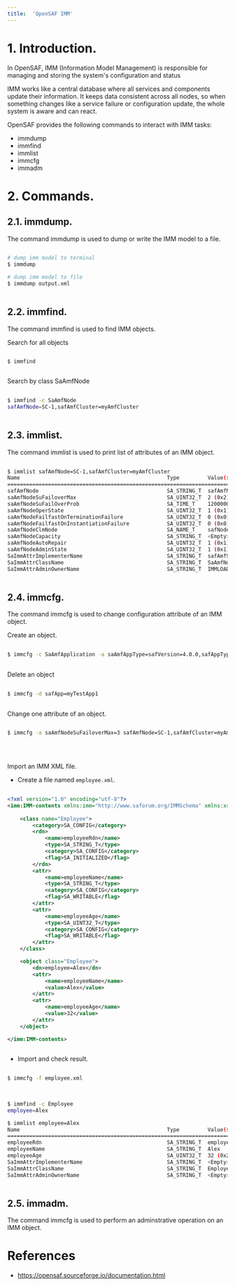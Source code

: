 ```yaml
---
title:  'OpenSAF IMM'
---
```



# 1. Introduction.
In OpenSAF, IMM (Information Model Management) is responsible for managing and storing the system's configuration and status

IMM works like a central database where all services and components update their information. It keeps data consistent across all nodes, so when something changes like a service failure or configuration update, the whole system is aware and can react.

OpenSAF provides the following commands to interact with IMM tasks:  

- immdump
- immfind
- immlist
- immcfg
- immadm

# 2. Commands.
## 2.1. immdump.
The command immdump is used to dump or write the IMM model to a file.
```s
  
# dump imm model to terminal
$ immdump

# dump imm model to file
$ immdump output.xml
  
```


## 2.2. immfind.
The command immfind is used to find IMM objects.

Search for all objects
```sh

$ immfind
  
```

Search by class SaAmfNode
```sh
  
$ immfind -c SaAmfNode
safAmfNode=SC-1,safAmfCluster=myAmfCluster
  
```

## 2.3. immlist.
The command immlist is used to print list of attributes of an IMM object.

```sh
  
$ immlist safAmfNode=SC-1,safAmfCluster=myAmfCluster
Name                                               Type         Value(s)
========================================================================
safAmfNode                                         SA_STRING_T  safAmfNode=SC-1 
saAmfNodeSuFailoverMax                             SA_UINT32_T  2 (0x2)
saAmfNodeSuFailOverProb                            SA_TIME_T    1200000000000
saAmfNodeOperState                                 SA_UINT32_T  1 (0x1)
saAmfNodeFailfastOnTerminationFailure              SA_UINT32_T  0 (0x0)
saAmfNodeFailfastOnInstantiationFailure            SA_UINT32_T  0 (0x0)
saAmfNodeClmNode                                   SA_NAME_T    safNode=SC-1,safCluster=myClmCluster (36) 
saAmfNodeCapacity                                  SA_STRING_T  <Empty>
saAmfNodeAutoRepair                                SA_UINT32_T  1 (0x1)
saAmfNodeAdminState                                SA_UINT32_T  1 (0x1)
SaImmAttrImplementerName                           SA_STRING_T  safAmfService 
SaImmAttrClassName                                 SA_STRING_T  SaAmfNode 
SaImmAttrAdminOwnerName                            SA_STRING_T  IMMLOADER
  
```


## 2.4. immcfg.
The command immcfg is used to change configuration attribute of an IMM object.

Create an object.
```sh
  
$ immcfg -c SaAmfApplication -a saAmfAppType=safVersion=4.0.0,safAppType=OpenSafApplicationType safApp=myTestApp1
  
```

Delete an object
```sh
  
$ immcfg -d safApp=myTestApp1
  
```

Change one attribute of an object.
```sh
  
$ immcfg -a saAmfNodeSuFailoverMax=3 safAmfNode=SC-1,safAmfCluster=myAmfCluster
  
```

<br>

Import an IMM XML file.

- Create a file named `employee.xml`.
```xml
  
<?xml version="1.0" encoding="utf-8"?>
<imm:IMM-contents xmlns:imm="http://www.saforum.org/IMMSchema" xmlns:xsi="http://www.w3.org/2001/XMLSchema-instance" xsi:noNamespaceSchemaLocation="SAI-AIS-IMM-XSD-A.01.01.xsd">
    
    <class name="Employee">
        <category>SA_CONFIG</category>
        <rdn>
            <name>employeeRdn</name>
            <type>SA_STRING_T</type>
            <category>SA_CONFIG</category>
            <flag>SA_INITIALIZED</flag>
        </rdn>
        <attr>
            <name>employeeName</name>
            <type>SA_STRING_T</type>
            <category>SA_CONFIG</category>
            <flag>SA_WRITABLE</flag>
        </attr>
        <attr>
            <name>employeeAge</name>
            <type>SA_UINT32_T</type>
            <category>SA_CONFIG</category>
            <flag>SA_WRITABLE</flag>
        </attr>               
    </class>

    <object class="Employee">
        <dn>employee=Alex</dn>
        <attr>
            <name>employeeName</name>
            <value>Alex</value>
        </attr>
        <attr>
            <name>employeeAge</name>
            <value>32</value>
        </attr>
    </object>

</imm:IMM-contents>
  
```

- Import and check result.
```sh
  
$ immcfg -f employee.xml
  
```
```sh
  
$ immfind -c Employee
employee=Alex

$ immlist employee=Alex
Name                                               Type         Value(s)
========================================================================
employeeRdn                                        SA_STRING_T  employee=Alex 
employeeName                                       SA_STRING_T  Alex 
employeeAge                                        SA_UINT32_T  32 (0x20)
SaImmAttrImplementerName                           SA_STRING_T  <Empty>
SaImmAttrClassName                                 SA_STRING_T  Employee 
SaImmAttrAdminOwnerName                            SA_STRING_T  <Empty>
  
```

## 2.5. immadm.
The command immcfg is used to perform an adminstrative operation on an IMM object.


# References
- https://opensaf.sourceforge.io/documentation.html

